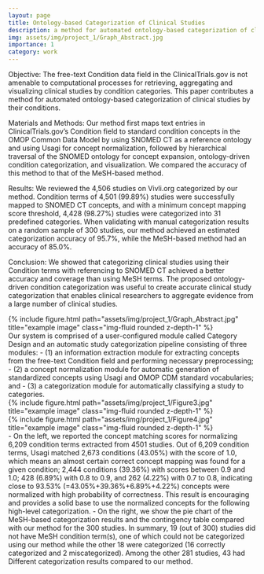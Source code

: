 ```yaml
---
layout: page
title: Ontology-based Categorization of Clinical Studies
description: a method for automated ontology-based categorization of clinical studies by their conditions
img: assets/img/project_1/Graph_Abstract.jpg
importance: 1
category: work
---
```


Objective: The free-text Condition data field in the ClinicalTrials.gov is not amenable to computational processes for retrieving, aggregating and visualizing clinical studies by condition categories. This paper contributes a method for automated ontology-based categorization of clinical studies by their conditions. 

Materials and Methods: Our method first maps text entries in ClinicalTrials.gov’s Condition field to standard condition concepts in the OMOP Common Data Model by using SNOMED CT as a reference ontology and using Usagi for concept normalization, followed by hierarchical traversal of the SNOMED ontology for concept expansion, ontology-driven condition categorization, and visualization. We compared the accuracy of this method to that of the MeSH-based method. 

Results: We reviewed the 4,506 studies on Vivli.org categorized by our method. Condition terms of 4,501 (99.89%) studies were successfully mapped to SNOMED CT concepts, and with a minimum concept mapping score threshold, 4,428 (98.27%) studies were categorized into 31 predefined categories. When validating with manual categorization results on a random sample of 300 studies, our method achieved an estimated categorization accuracy of 95.7%, while the MeSH-based method had an accuracy of 85.0%. 

Conclusion: We showed that categorizing clinical studies using their Condition terms with referencing to SNOMED CT achieved a better accuracy and coverage than using MeSH terms. The proposed ontology-driven condition categorization was useful to create accurate clinical study categorization that enables clinical researchers to aggregate evidence from a large number of clinical studies.

<div class="row">
    <div class="col-sm mt-3 mt-md-0">
        {% include figure.html path="assets/img/project_1/Graph_Abstract.jpg" title="example image" class="img-fluid rounded z-depth-1" %}
    </div>
</div>
<div class="caption">
Our system is comprised of a user-configured module called Category Design and an automatic study categorization pipeline consisting of three modules: 
- (1) an information extraction module for extracting concepts from the free-text Condition field and performing necessary preprocessing; 
- (2) a concept normalization module for automatic generation of standardized concepts using Usagi and OMOP CDM standard vocabularies; and 
- (3) a categorization module for automatically classifying a study to categories. 
</div>
 

<div class="row justify-content-sm-center">
    <div class="col-sm-6 mt-3 mt-md-0">
        {% include figure.html path="assets/img/project_1/Figure3.jpg" title="example image" class="img-fluid rounded z-depth-1" %}
    </div>
    <div class="col-sm-6 mt-3 mt-md-0">
        {% include figure.html path="assets/img/project_1/Figure4.jpg" title="example image" class="img-fluid rounded z-depth-1" %}
    </div>
</div>
<div class="caption">
    - On the left, we reported the concept matching scores for normalizing 6,209 condition terms extracted from 4501 studies. Out of 6,209 condition terms, Usagi matched 2,673 conditions (43.05%) with the score of 1.0, which means an almost certain correct concept mapping was found for a given condition; 2,444 conditions (39.36%) with scores between 0.9 and 1.0; 428 (6.89%) with 0.8 to 0.9, and 262 (4.22%) with 0.7 to 0.8, indicating close to 93.53% (=43.05%+39.36%+6.89%+4.22%) concepts were normalized with high probability of correctness. This result is encouraging and provides a solid base to use the normalized concepts for the following high-level categorization. 
    - On the right, we show the pie chart of the MeSH-based categorization results and the contingency table compared with our method for the 300 studies. In summary, 19 (out of 300) studies did not have MeSH condition term(s), one of which could not be categorized using our method while the other 18 were categorized (16 correctly categorized and 2 miscategorized). Among the other 281 studies, 43 had Different categorization results compared to our method.
</div>



